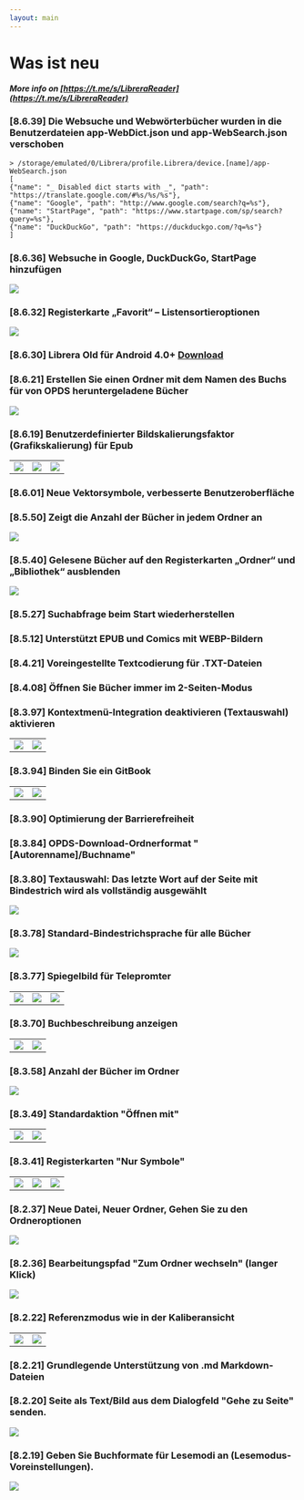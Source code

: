 ```yaml
---
layout: main
---
```


# Was ist neu

<b><i>More info on [https://t.me/s/LibreraReader](https://t.me/s/LibreraReader)</i></b>


### [8.6.39] Die Websuche und Webwörterbücher wurden in die Benutzerdateien app-WebDict.json und app-WebSearch.json verschoben

```
> /storage/emulated/0/Librera/profile.Librera/device.[name]/app-WebSearch.json
[
{"name": "_ Disabled dict starts with _", "path": "https://translate.google.com/#%s/%s/%s"},
{"name": "Google", "path": "http://www.google.com/search?q=%s"},
{"name": "StartPage", "path": "https://www.startpage.com/sp/search?query=%s"},
{"name": "DuckDuckGo", "path": "https://duckduckgo.com/?q=%s"}
]
```

### [8.6.36] Websuche in Google, DuckDuckGo, StartPage hinzufügen
<img class="i" src="8.6.36.png" />


### [8.6.32] Registerkarte „Favorit“ – Listensortieroptionen
<img class="i" src="8.6.32.png" />

### [8.6.30] Librera Old für Android 4.0+ [Download](https://github.com/foobnix/LibreraReader/releases/)
### [8.6.21] Erstellen Sie einen Ordner mit dem Namen des Buchs für von OPDS heruntergeladene Bücher
<img class="i" src="8.6.21.png" />

### [8.6.19] Benutzerdefinierter Bildskalierungsfaktor (Grafikskalierung) für Epub

||||
|-|-|-|
|![](8.6.19a.png)|![](8.6.19.png)|![](8.6.19b.png)|

### [8.6.01] Neue Vektorsymbole, verbesserte Benutzeroberfläche
### [8.5.50] Zeigt die Anzahl der Bücher in jedem Ordner an
<img class="i" src="8.5.50.png" />

### [8.5.40] Gelesene Bücher auf den Registerkarten „Ordner“ und „Bibliothek“ ausblenden
<img class="i" src="8.5.40.png" />


### [8.5.27] Suchabfrage beim Start wiederherstellen

### [8.5.12] Unterstützt EPUB und Comics mit WEBP-Bildern
### [8.4.21] Voreingestellte Textcodierung für .TXT-Dateien
### [8.4.08] Öffnen Sie Bücher immer im 2-Seiten-Modus

### [8.3.97] Kontextmenü-Integration deaktivieren (Textauswahl) aktivieren
|||
|-|-|
|![](8.3.97a.png)|![](8.3.97b.png)|

### [8.3.94] Binden Sie ein GitBook

|||
|-|-|
|![](8.3.94a.png)|![](8.3.94b.png)|

### [8.3.90] Optimierung der Barrierefreiheit

### [8.3.84] OPDS-Download-Ordnerformat &quot;[Autorenname]/Buchname&quot;

### [8.3.80] Textauswahl: Das letzte Wort auf der Seite mit Bindestrich wird als vollständig ausgewählt

<img class="i" src="8.3.80.png" />

### [8.3.78] Standard-Bindestrichsprache für alle Bücher

<img class="i" src="8.3.78.png" />

### [8.3.77] Spiegelbild für Telepromter

||||
|-|-|-|
|![](8.3.77c.jpg)|![](8.3.77a.jpg)|![](8.3.77b.jpg)|

### [8.3.70] Buchbeschreibung anzeigen

|||
|-|-|
|![](8.3.70a.jpg)|![](8.3.70b.jpg)|


### [8.3.58] Anzahl der Bücher im Ordner

<img class="i" src="8.3.58.jpg" />

### [8.3.49] Standardaktion &quot;Öffnen mit&quot;

|||
|-|-|
|![](8.3.49a.jpg)|![](8.3.49b.jpg)|


### [8.3.41] Registerkarten &quot;Nur Symbole&quot;

||||
|-|-|-|
|![](8.3.41a.jpg)|![](8.3.41b.jpg)|![](8.3.41c.jpg)|


### [8.2.37] Neue Datei, Neuer Ordner, Gehen Sie zu den Ordneroptionen

<img class="i" src="8.2.37.jpg" />

### [8.2.36] Bearbeitungspfad &quot;Zum Ordner wechseln&quot; (langer Klick)

<img class="i" src="8.2.36.jpg" />


### [8.2.22] Referenzmodus wie in der Kaliberansicht

|||
|-|-|
|![](8.2.22a.jpg)|![](8.2.22b.jpg)|

### [8.2.21] Grundlegende Unterstützung von .md Markdown-Dateien

### [8.2.20] Seite als Text/Bild aus dem Dialogfeld &quot;Gehe zu Seite&quot; senden.

<img class="i" src="8.2.20.jpg" />

### [8.2.19] Geben Sie Buchformate für Lesemodi an (Lesemodus-Voreinstellungen).

<img class="i" src="8.2.19.png" />
